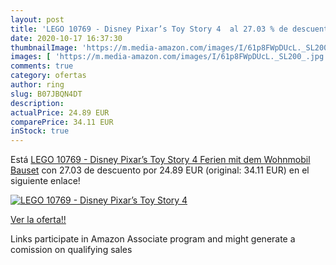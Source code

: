 ```yaml
---
layout: post
title: 'LEGO 10769 - Disney Pixar’s Toy Story 4  al 27.03 % de descuento'
date: 2020-10-17 16:37:30
thumbnailImage: 'https://m.media-amazon.com/images/I/61p8FWpDUcL._SL200_.jpg'
images: [ 'https://m.media-amazon.com/images/I/61p8FWpDUcL._SL200_.jpg' ]
comments: true
category: ofertas
author: ring
slug: B07JBQN4DT
description:
actualPrice: 24.89 EUR
comparePrice: 34.11 EUR
inStock: true
---
```


Está [LEGO 10769 - Disney Pixar’s Toy Story 4  Ferien mit dem Wohnmobil  Bauset](https://www.amazon.de/dp/B07JBQN4DT/?tag=tolees0ca-21) con 27.03 de descuento por 24.89 EUR (original: 34.11 EUR) en el siguiente enlace!

[![LEGO 10769 - Disney Pixar’s Toy Story 4 ](https://m.media-amazon.com/images/I/61p8FWpDUcL._SL200_.jpg)](https://www.amazon.de/dp/B07JBQN4DT/?tag=tolees0ca-21)

[Ver la oferta!!](https://www.amazon.de/dp/B07JBQN4DT/?tag=tolees0ca-21)

Links participate in Amazon Associate program and might generate a comission on qualifying sales


